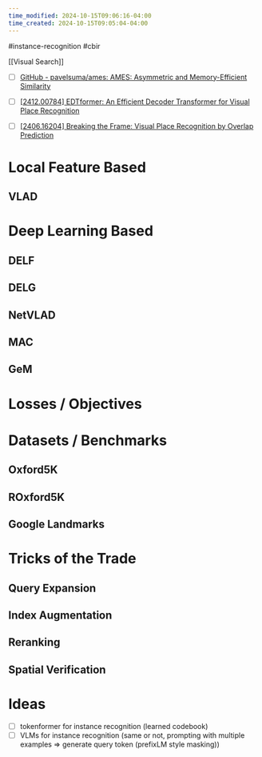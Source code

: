 ```yaml
---
time_modified: 2024-10-15T09:06:16-04:00
time_created: 2024-10-15T09:05:04-04:00
---
```

#instance-recognition #cbir

[[Visual Search]]

- [ ] [GitHub - pavelsuma/ames: AMES: Asymmetric and Memory-Efficient Similarity](https://github.com/pavelsuma/ames)
- [ ] [\[2412.00784\] EDTformer: An Efficient Decoder Transformer for Visual Place Recognition](https://arxiv.org/abs/2412.00784)
- [ ] [\[2406.16204\] Breaking the Frame: Visual Place Recognition by Overlap Prediction](https://arxiv.org/abs/2406.16204)







# Local Feature Based



## VLAD






# Deep Learning Based

## DELF

## DELG

## NetVLAD

## MAC

## GeM


# Losses / Objectives



# Datasets / Benchmarks

## Oxford5K

## ROxford5K

## Google Landmarks



# Tricks of the Trade


## Query Expansion


## Index Augmentation


## Reranking


## Spatial Verification


# Ideas

- [ ] tokenformer for instance recognition (learned codebook)
- [ ] VLMs for instance recognition (same or not, prompting with multiple examples => generate query token (prefixLM style masking))